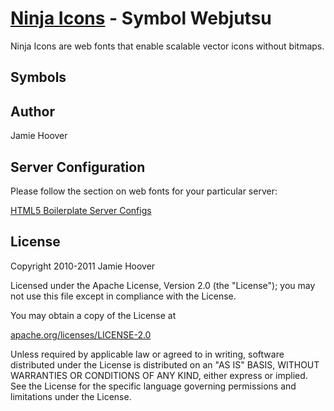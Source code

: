 [Ninja Icons](http://ninjaui.com/) - Symbol Webjutsu
====================================================

Ninja Icons are web fonts that enable scalable vector icons without bitmaps.

Symbols
-------

<div>
<link href="ninja.symbols.css" media="screen" rel="stylesheet" type="text/css"/>
<span class="ninjaSymbol ninjaSymbolAlert"></span>
<span class="ninjaSymbol ninjaSymbolArrowDown"></span>
<span class="ninjaSymbol ninjaSymbolArrowLeft"></span>
<span class="ninjaSymbol ninjaSymbolArrowRight"></span>
<span class="ninjaSymbol ninjaSymbolArrowUp"></span>
<span class="ninjaSymbol ninjaSymbolCalendar"></span>
<span class="ninjaSymbol ninjaSymbolCheck"></span>
<span class="ninjaSymbol ninjaSymbolCircle"></span>
<span class="ninjaSymbol ninjaSymbolClear"></span>
<span class="ninjaSymbol ninjaSymbolClip"></span>
<span class="ninjaSymbol ninjaSymbolDiamond"></span>
<span class="ninjaSymbol ninjaSymbolDirections"></span>
<span class="ninjaSymbol ninjaSymbolEdit"></span>
<span class="ninjaSymbol ninjaSymbolFlag"></span>
<span class="ninjaSymbol ninjaSymbolGear"></span>
<span class="ninjaSymbol ninjaSymbolHeart"></span>
<span class="ninjaSymbol ninjaSymbolHeartPlus"></span>
<span class="ninjaSymbol ninjaSymbolHeartMinus"></span>
<span class="ninjaSymbol ninjaSymbolHelp"></span>
<span class="ninjaSymbol ninjaSymbolHome"></span>
<span class="ninjaSymbol ninjaSymbolInfo"></span>
<span class="ninjaSymbol ninjaSymbolInstall"></span>
<span class="ninjaSymbol ninjaSymbolLink"></span>
<span class="ninjaSymbol ninjaSymbolLock"></span>
<span class="ninjaSymbol ninjaSymbolMail"></span>
<span class="ninjaSymbol ninjaSymbolMap"></span>
<span class="ninjaSymbol ninjaSymbolMoveDown"></span>
<span class="ninjaSymbol ninjaSymbolMoveLeft"></span>
<span class="ninjaSymbol ninjaSymbolMoveRight"></span>
<span class="ninjaSymbol ninjaSymbolMoveUp"></span>
<span class="ninjaSymbol ninjaSymbolMinus"></span>
<span class="ninjaSymbol ninjaSymbolNot"></span>
<span class="ninjaSymbol ninjaSymbolOptions"></span>
<span class="ninjaSymbol ninjaSymbolPhoto"></span>
<span class="ninjaSymbol ninjaSymbolPlus"></span>
<span class="ninjaSymbol ninjaSymbolPrint"></span>
<span class="ninjaSymbol ninjaSymbolRemove"></span>
<span class="ninjaSymbol ninjaSymbolSearch"></span>
<span class="ninjaSymbol ninjaSymbolShipping"></span>
<span class="ninjaSymbol ninjaSymbolStar"></span>
<span class="ninjaSymbol ninjaSymbolThought"></span>
<span class="ninjaSymbol ninjaSymbolThumbsDown"></span>
<span class="ninjaSymbol ninjaSymbolThumbsUp"></span>
<span class="ninjaSymbol ninjaSymbolTime"></span>
<span class="ninjaSymbol ninjaSymbolTriangle"></span>
<span class="ninjaSymbol ninjaSymbolUnlock"></span>
<span class="ninjaSymbol ninjaSymbolUser"></span>
<span class="ninjaSymbol ninjaSymbolUsers"></span>
<span class="ninjaSymbol ninjaSymbolVideo"></span>
<span class="ninjaSymbol ninjaSymbolWatch"></span>
<span class="ninjaSymbol ninjaSymbolWeather"></span>
</div>

Author
------

Jamie Hoover

Server Configuration
--------------------

Please follow the section on web fonts for your particular server:

[HTML5 Boilerplate Server Configs](https://github.com/paulirish/html5-boilerplate-server-configs)

License
-------

Copyright 2010-2011 Jamie Hoover

Licensed under the Apache License, Version 2.0 (the "License");
you may not use this file except in compliance with the License.

You may obtain a copy of the License at

[apache.org/licenses/LICENSE-2.0](http://www.apache.org/licenses/LICENSE-2.0)

Unless required by applicable law or agreed to in writing, software
distributed under the License is distributed on an "AS IS" BASIS,
WITHOUT WARRANTIES OR CONDITIONS OF ANY KIND, either express or implied.
See the License for the specific language governing permissions and
limitations under the License.
